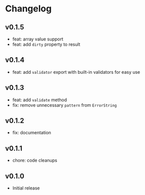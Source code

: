 # Changelog

## v0.1.5

- feat: array value support
- feat: add `dirty` property to result

## v0.1.4

- feat: add `validator` export with built-in validators for easy use

## v0.1.3

- feat: add `validate` method
- fix: remove unnecessary `pattern` from `ErrorString`

## v0.1.2

- fix: documentation

## v0.1.1

- chore: code cleanups

## v0.1.0

- Initial release

